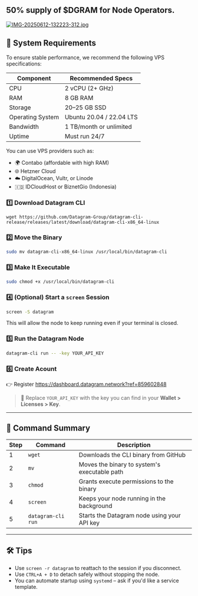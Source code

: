 ## 50% supply of $DGRAM for Node Operators.
[![IMG-20250612-132223-312.jpg](https://i.postimg.cc/hv4zRxmx/IMG-20250612-132223-312.jpg)](https://postimg.cc/8J3Ph7tP)

## 🚀 System Requirements

To ensure stable performance, we recommend the following VPS specifications:

| Component        | Recommended Specs        |
|------------------|--------------------------|
| CPU              | 2 vCPU (2+ GHz)          |
| RAM              | 8 GB RAM                 |
| Storage          | 20–25 GB SSD             |
| Operating System | Ubuntu 20.04 / 22.04 LTS |
| Bandwidth        | 1 TB/month or unlimited  |
| Uptime           | Must run 24/7            |

You can use VPS providers such as:
- 🌍 Contabo (affordable with high RAM)
- 🌐 Hetzner Cloud
- ☁️ DigitalOcean, Vultr, or Linode
- 🇮🇩 IDCloudHost or BiznetGio (Indonesia)


### 1️⃣ Download Datagram CLI

````
wget https://github.com/Datagram-Group/datagram-cli-release/releases/latest/download/datagram-cli-x86_64-linux
````

### 2️⃣ Move the Binary

```bash
sudo mv datagram-cli-x86_64-linux /usr/local/bin/datagram-cli
```

### 3️⃣ Make It Executable

```bash
sudo chmod +x /usr/local/bin/datagram-cli
```

### 4️⃣ (Optional) Start a `screen` Session

```bash
screen -S datagram
```

This will allow the node to keep running even if your terminal is closed.

### 5️⃣ Run the Datagram Node

```bash
datagram-cli run -- -key YOUR_API_KEY
```
### 6️⃣ Create Acount 
👉 Register https://dashboard.datagram.network?ref=859602848

> 🔐 Replace `YOUR_API_KEY` with the key you can find in your **Wallet > Licenses > Key**.

---

## 📌 Command Summary

| Step | Command            | Description                                  |
| ---- | ------------------ | -------------------------------------------- |
| 1    | `wget`             | Downloads the CLI binary from GitHub         |
| 2    | `mv`               | Moves the binary to system's executable path |
| 3    | `chmod`            | Grants execute permissions to the binary     |
| 4    | `screen`           | Keeps your node running in the background    |
| 5    | `datagram-cli run` | Starts the Datagram node using your API key  |

---

## 🛠️ Tips

* Use `screen -r datagram` to reattach to the session if you disconnect.
* Use `CTRL+A + D` to detach safely without stopping the node.
* You can automate startup using `systemd` – ask if you'd like a service template.

